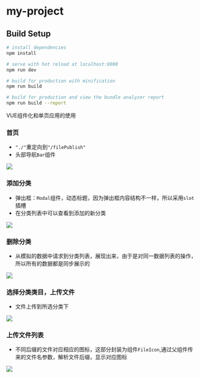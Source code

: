 
# my-project

## Build Setup

``` bash
# install dependencies
npm install

# serve with hot reload at localhost:8080
npm run dev

# build for production with minification
npm run build

# build for production and view the bundle analyzer report
npm run build --report
```
VUE组件化和单页应用的使用
### 首页
* `"./"`重定向到`"/filePublish"`
* 头部导航`Bar`组件

![](https://raw.githubusercontent.com/like333/mange-stystem-by-vue-/master/readmeResource/1.jpg)
### 添加分类
* 弹出框：`Modal`组件，动态标题，因为弹出框内容结构不一样，所以采用`slot`插槽
* 在分类列表中可以查看到添加的新分类

![](https://github.com/like333/mange-stystem-by-vue-/blob/master/readmeResource/%E6%B7%BB%E5%8A%A0%E5%88%86%E7%B1%BB.jpg?raw=true)
### 删除分类
* 从模拟的数据中请求到分类列表，展现出来，由于是对同一数据列表的操作，所以所有的数据都是同步展示的

![](https://raw.githubusercontent.com/like333/mange-stystem-by-vue-/master/readmeResource/%E5%88%A0%E9%99%A4%E5%88%86%E7%B1%BB.jpg)
### 选择分类类目，上传文件
* 文件上传到所选分类下

![](https://github.com/like333/mange-stystem-by-vue-/blob/master/readmeResource/%E9%80%89%E6%8B%A9%E5%88%86%E7%B1%BB.jpg?raw=true)
### 上传文件列表
* 不同后缀的文件对应相应的图标，这部分封装为组件`FileIcon`,通过父组件传来的文件名参数，解析文件后缀，显示对应图标

![](https://github.com/like333/mange-stystem-by-vue-/blob/master/readmeResource/%E6%96%87%E6%A1%A3%E5%88%97%E8%A1%A8.jpg?raw=true)



